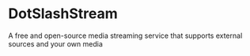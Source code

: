 # DotSlashStream
A free and open-source media streaming service that supports external sources and your own media
